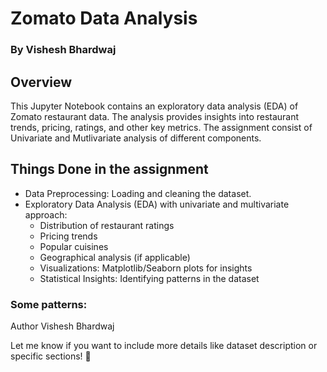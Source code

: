 # Zomato Data Analysis 
### By Vishesh Bhardwaj
## Overview
This Jupyter Notebook contains an exploratory data analysis (EDA) of Zomato restaurant data. The analysis provides insights into restaurant trends, pricing, ratings, and other key metrics. The assignment consist of Univariate and Mutlivariate analysis of different components.

## Things Done in the assignment
* Data Preprocessing: Loading and cleaning the dataset.
* Exploratory Data Analysis (EDA) with univariate and multivariate approach:
  * Distribution of restaurant ratings
  * Pricing trends
  * Popular cuisines
  * Geographical analysis (if applicable)
  * Visualizations: Matplotlib/Seaborn plots for insights
  * Statistical Insights: Identifying patterns in the dataset
### Some patterns:

Author
Vishesh Bhardwaj

Let me know if you want to include more details like dataset description or specific sections! 🚀
